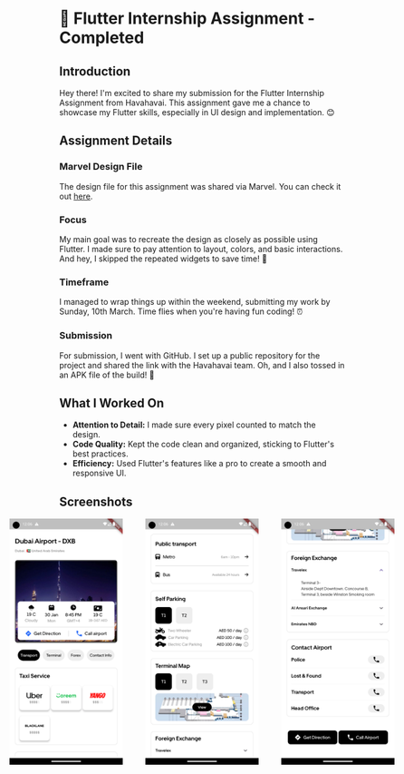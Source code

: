 # 🚀 Flutter Internship Assignment - Completed

## Introduction

Hey there! I'm excited to share my submission for the Flutter Internship Assignment from Havahavai. This assignment gave me a chance to showcase my Flutter skills, especially in UI design and implementation. 😊

## Assignment Details

### Marvel Design File

The design file for this assignment was shared via Marvel. You can check it out [here](https://marvelapp.com/prototype/1076197/screen/93923389/handoff).

### Focus

My main goal was to recreate the design as closely as possible using Flutter. I made sure to pay attention to layout, colors, and basic interactions. And hey, I skipped the repeated widgets to save time! 🎨

### Timeframe

I managed to wrap things up within the weekend, submitting my work by Sunday, 10th March. Time flies when you're having fun coding! ⏰

### Submission

For submission, I went with GitHub. I set up a public repository for the project and shared the link with the Havahavai team. Oh, and I also tossed in an APK file of the build! 📱

## What I Worked On

- **Attention to Detail:** I made sure every pixel counted to match the design.
- **Code Quality:** Kept the code clean and organized, sticking to Flutter's best practices.
- **Efficiency:** Used Flutter's features like a pro to create a smooth and responsive UI.


## Screenshots


<div style="display: flex; justify-content: center;">
    <img src="screenshots/Screenshot_1710095797.png" alt="Screenshot 1" style="width: 200px; margin-right: 40px;">
    <img src="screenshots/Screenshot_1710095804.png" alt="Screenshot 2" style="width: 200px; margin-right: 40px;">
    <img src="screenshots/Screenshot_1710095812.png" alt="Screenshot 3" style="width: 200px;">
</div>
